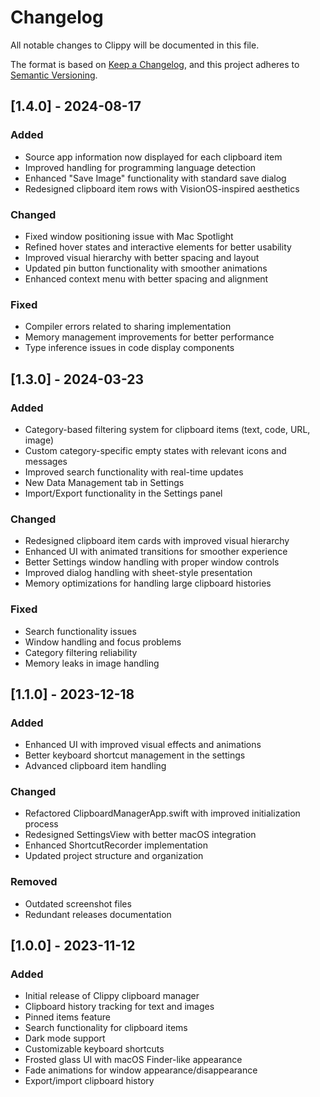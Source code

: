 # Changelog

All notable changes to Clippy will be documented in this file.

The format is based on [Keep a Changelog](https://keepachangelog.com/en/1.0.0/),
and this project adheres to [Semantic Versioning](https://semver.org/spec/v2.0.0.html).

## [1.4.0] - 2024-08-17

### Added
- Source app information now displayed for each clipboard item
- Improved handling for programming language detection
- Enhanced "Save Image" functionality with standard save dialog
- Redesigned clipboard item rows with VisionOS-inspired aesthetics

### Changed
- Fixed window positioning issue with Mac Spotlight
- Refined hover states and interactive elements for better usability
- Improved visual hierarchy with better spacing and layout
- Updated pin button functionality with smoother animations
- Enhanced context menu with better spacing and alignment

### Fixed
- Compiler errors related to sharing implementation
- Memory management improvements for better performance
- Type inference issues in code display components

## [1.3.0] - 2024-03-23

### Added
- Category-based filtering system for clipboard items (text, code, URL, image)
- Custom category-specific empty states with relevant icons and messages
- Improved search functionality with real-time updates
- New Data Management tab in Settings
- Import/Export functionality in the Settings panel

### Changed
- Redesigned clipboard item cards with improved visual hierarchy
- Enhanced UI with animated transitions for smoother experience
- Better Settings window handling with proper window controls
- Improved dialog handling with sheet-style presentation
- Memory optimizations for handling large clipboard histories

### Fixed
- Search functionality issues
- Window handling and focus problems
- Category filtering reliability
- Memory leaks in image handling

## [1.1.0] - 2023-12-18

### Added
- Enhanced UI with improved visual effects and animations
- Better keyboard shortcut management in the settings
- Advanced clipboard item handling

### Changed
- Refactored ClipboardManagerApp.swift with improved initialization process
- Redesigned SettingsView with better macOS integration
- Enhanced ShortcutRecorder implementation
- Updated project structure and organization

### Removed
- Outdated screenshot files
- Redundant releases documentation

## [1.0.0] - 2023-11-12

### Added
- Initial release of Clippy clipboard manager
- Clipboard history tracking for text and images
- Pinned items feature
- Search functionality for clipboard items
- Dark mode support
- Customizable keyboard shortcuts
- Frosted glass UI with macOS Finder-like appearance
- Fade animations for window appearance/disappearance
- Export/import clipboard history 
